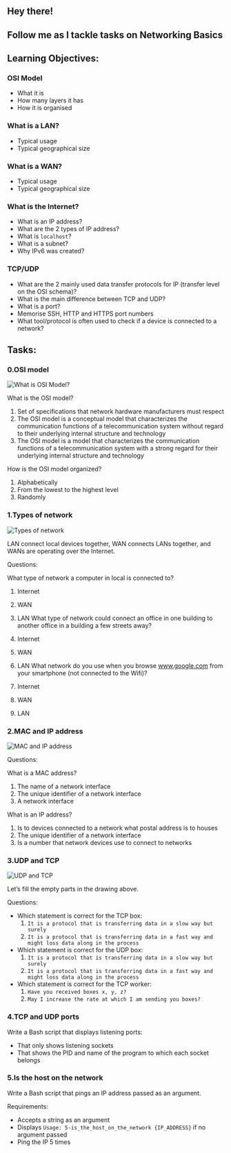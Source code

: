 ## Hey there!
## Follow me as I tackle tasks on Networking Basics
## Learning Objectives:
### OSI Model
* What it is
* How many layers it has
* How it is organised
### What is a LAN?
* Typical usage
* Typical geographical size
### What is a WAN?
* Typical usage
* Typical geographical size
### What is the Internet?
* What is an IP address?
* What are the 2 types of IP address?
* What is `localhost`?
* What is a subnet?
* Why IPv6 was created?
### TCP/UDP
* What are the 2 mainly used data transfer protocols for IP (transfer level on the OSI schema)?
* What is the main difference between TCP and UDP?
* What is a port?
* Memorise SSH, HTTP and HTTPS port numbers
* What tool/protocol is often used to check if a device is connected to a network?

## Tasks:
### 0.OSI model
![What is OSI Model?](https://camo.githubusercontent.com/35ec808754a7cab36bd6d1ea5b12314c5a1f0fa426683cc50385414fb717c87f/68747470733a2f2f73332e616d617a6f6e6177732e636f6d2f696e7472616e65742d70726f6a656374732d66696c65732f686f6c626572746f6e7363686f6f6c2d73797361646d696e5f6465766f70732f3235392f414a44524e65612e6a7067)

What is the OSI model?

1. Set of specifications that network hardware manufacturers must respect
2. The OSI model is a conceptual model that characterizes the communication functions of a telecommunication system without regard to their underlying internal structure and technology
3. The OSI model is a model that characterizes the communication functions of a telecommunication system with a strong regard for their underlying internal structure and technology

How is the OSI model organized?

1. Alphabetically
2. From the lowest to the highest level
3. Randomly
### 1.Types of network
![Types of network](https://camo.githubusercontent.com/8e635b0a7fb273523c88a465e9a26c5485fde823fb264804d9d2919559f867bf/68747470733a2f2f73332e616d617a6f6e6177732e636f6d2f696e7472616e65742d70726f6a656374732d66696c65732f686f6c626572746f6e7363686f6f6c2d73797361646d696e5f6465766f70732f3235392f6b62614e4541312e6a7067)

LAN connect local devices together, WAN connects LANs together, and WANs are operating over the Internet.

Questions:

What type of network a computer in local is connected to?

1. Internet
2. WAN
3. LAN
What type of network could connect an office in one building to another office in a building a few streets away?

1. Internet
2. WAN
3. LAN
What network do you use when you browse www.google.com from your smartphone (not connected to the Wifi)?

1. Internet
2. WAN
3. LAN
### 2.MAC and IP address
![MAC and IP address](https://camo.githubusercontent.com/476b4b95e12d7f7b315ff10ac9bc89cff04c4888943e2ff6b37b2b77d469efb4/68747470733a2f2f73332e616d617a6f6e6177732e636f6d2f696e7472616e65742d70726f6a656374732d66696c65732f686f6c626572746f6e7363686f6f6c2d73797361646d696e5f6465766f70732f3235392f5957744b4d55722e6a7067)

Questions:

What is a MAC address?

1. The name of a network interface
2. The unique identifier of a network interface
3. A network interface

What is an IP address?

1. Is to devices connected to a network what postal address is to houses
2. The unique identifier of a network interface
3. Is a number that network devices use to connect to networks

### 3.UDP and TCP
![UDP and TCP](https://s3.amazonaws.com/alx-intranet.hbtn.io/uploads/medias/2020/9/3d92e3c4a470f8ecf4c73db511fcbbadaa002e1c.jpg?X-Amz-Algorithm=AWS4-HMAC-SHA256&X-Amz-Credential=AKIARDDGGGOUSBVO6H7D%2F20231004%2Fus-east-1%2Fs3%2Faws4_request&X-Amz-Date=20231004T135034Z&X-Amz-Expires=86400&X-Amz-SignedHeaders=host&X-Amz-Signature=5395c201ec69dc49e9f4ae23eefa06ec8cd25fbc35b1282d77881352c04ae1d8)

Let’s fill the empty parts in the drawing above.

Questions:

* Which statement is correct for the TCP box:
  1. `It is a protocol that is transferring data in a slow way but surely`
  2. `It is a protocol that is transferring data in a fast way and might loss data along in the process`
* Which statement is correct for the UDP box:
  1. `It is a protocol that is transferring data in a slow way but surely`
  2. `It is a protocol that is transferring data in a fast way and might loss data along in the process`
* Which statement is correct for the TCP worker:
  1. `Have you received boxes x, y, z?`
  2. `May I increase the rate at which I am sending you boxes?`
### 4.TCP and UDP ports
Write a Bash script that displays listening ports:

* That only shows listening sockets
* That shows the PID and name of the program to which each socket belongs

### 5.Is the host on the network
Write a Bash script that pings an IP address passed as an argument.

Requirements:

* Accepts a string as an argument
* Displays `Usage: 5-is_the_host_on_the_network {IP_ADDRESS}` if no argument passed
* Ping the IP 5 times

